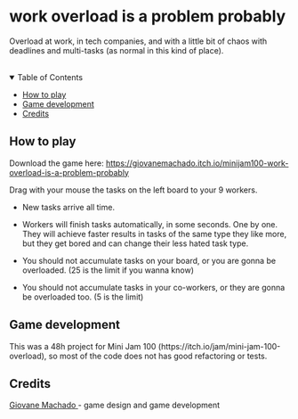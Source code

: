 # work overload is a problem probably
Overload at work, in tech companies, and with a little bit of chaos with deadlines and multi-tasks (as normal in this kind of place).

<!--
<br>

<p align="center"> 
  <img src="/print1.png" alt="Game gif">
</p> -->

<br>

<details open="open">
  <summary>Table of Contents</summary>
  <ul>
    <li><a href="#-how-to-play"> How to play</a></li>
    <li><a href="#-game-development"> Game development</a></li>
    <li><a href="#-credits"> Credits</a></li>
  </ul>
</details>


<h2 id="#how-to-play"> How to play</h2>

Download the game here: https://giovanemachado.itch.io/minijam100-work-overload-is-a-problem-probably

Drag with your mouse the tasks on the left board to your 9 workers. 

- New tasks arrive all time.

- Workers will finish tasks automatically, in some seconds. One by one. They will achieve faster results in tasks of the same type they like more, but they get bored and can change their less hated task type.

- You should not accumulate tasks on your board, or you are gonna be overloaded. (25 is the limit if you wanna know)

- You should not accumulate tasks in your co-workers, or they are gonna be overloaded too. (5 is the limit) 


<h2 id="#game-development"> Game development</h2>
This was a 48h project for Mini Jam 100 (https://itch.io/jam/mini-jam-100-overload), so most of the code does not has good refactoring or tests.


<h2 id="#credits"> Credits</h2>
<a href="https://github.com/giovanemachado"> Giovane Machado </a> - game design and game development

